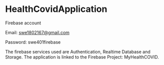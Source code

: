 # HealthCovidApplication
Firebase account

Email: swe1802167@gmail.com

Password: swe401firebase

The firebase services used are Authentication, Realtime Database and Storage.
The application is linked to the Firebase Project: MyHealthCOVID.
